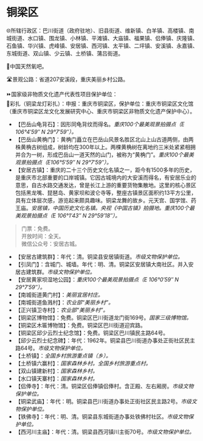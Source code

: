 # 铜梁区  
🌐所辖行政区：巴川街道（政府驻地）、旧县街道、维新镇、白羊镇、高楼镇、南城街道、水口镇、围龙镇、小林镇、平滩镇、大庙镇、福果镇、侣俸镇、庆隆镇、石鱼镇、华兴镇、虎峰镇、安居镇、西河镇、太平镇、二坪镇、安溪镇、永嘉镇、东城街道、双山镇、少云镇、土桥镇、蒲吕街道。  

🚩中国天然氧吧。  

🛣️景观公路：省道207安溪段，重庆美丽乡村公路。  

⏩国家级非物质文化遗产代表性项目保护单位：  
🔸彩扎（铜梁龙灯彩扎）：申报：重庆市铜梁区，保护单位：重庆市铜梁区文化馆（重庆市铜梁区龙文化发展研究中心、重庆市铜梁区非物质文化遗产保护中心）。  

* 【巴岳山龟背石】：因形同龟背纹而得名。*重庆100个最美观景拍摄点（E 106°4′59″ N 29°7′59″）。*  
* 【巴岳山黄桷门】：黄桷门矗立在巴岳山风景名胜区北山上山古道两侧，由两株黄桷古树组成，树龄均在300年以上。两棵黄桷树在离地约三米处紧紧相拥并合为一树，形成巴岳山一道天然的山门，被称为“黄桷门”。*重庆100个最美观景拍摄点（E106°5′59″ N 29°7′59″）。*  
* 【安居古镇】：重庆的二十三个历史文化名镇之一，距今有1500多年的历史，是重庆市北部重要的口岸城镇。它因古城境内的大安溪而得名，有安居乐业的意思，自古水路交通发达，曾是长江上游的重要货物集散地。这里的核心景区包括黑龙嘴、琵琶岛、黄家坝和波仑寺等，整座古镇景区面积约13平方公里，具有立体层次感，游览起来颇具趣味。铜梁龙舞的故乡。元天宫、国学馆、药王庙。*安居镇，中国历史文化名镇。央视《中国古镇》拍摄地。重庆100个最美观景拍摄点（E 106°1′43″ N 29°59′18″）。*  
> 门票：免费。  
> 开放时间：全天。  
> 微信公众号：安居古城。  
* 【安居古建筑群】：年代：清。铜梁县安居镇街道。*市级文物保护单位。*  
* 【引凤门】：含城门、城墙。年代：明、清。铜梁区安居镇大南社区。并入安居古建筑群。*市级文物保护单位。*  
* 【安居黄家坝湿地公园】：*重庆100个最美观景拍摄点（E 106°0′59″ N 29°7′59″）。*  
* 【南城街道黄门村】：*美丽宜居村庄。*  
* 【南城街道鱼溅村】：*农业部“美丽乡村”。*  
* 【正兴镇卫寺村】：*农业部“美丽乡村”。*  
* 【铜梁区博物馆】：免费。铜梁区巴川街道龙门街169号。*国家三级博物馆。*  
* 【铜梁区木匾博物馆】：免费。铜梁区巴川街道迎宾路。  
* 【铜梁区邱少云烈士纪念馆】：免费。铜梁区巴川镇民主路64号。  
* 【邱少云烈士纪念碑】：年代：1962年。铜梁县巴川街道办事处正街社区民主路64号。*市级文物保护单位。*  
* 【土桥镇】：*全国乡村旅游重点镇（乡）。*  
* 【土桥镇六赢村】：*国家森林乡村。全国乡村旅游重点村。*  
* 【双山镇建新村】：*国家森林乡村。*  
* 【水口镇天寨村】：*国家森林乡村。*  
* 【侣俸寺】：年代：清。铜梁区侣俸镇侣俸村。含正殿、左右厢房。*市级文物保护单位。*  
* 【铜梁武庙】：年代：明。铜梁县巴川街道办事处正街社区民主路2号。*市级文物保护单位。*  
* 【铁佛寺】：年代：明、清。铜梁县东城街道办事处铁佛村社区。*市级文物保护单位。*  
* 【西河川主庙】：年代：清。铜梁县西河镇川主街70号。*市级文物保护单位。*  
<!-- Last processed: 2025-07-22 03:44:30 -->
